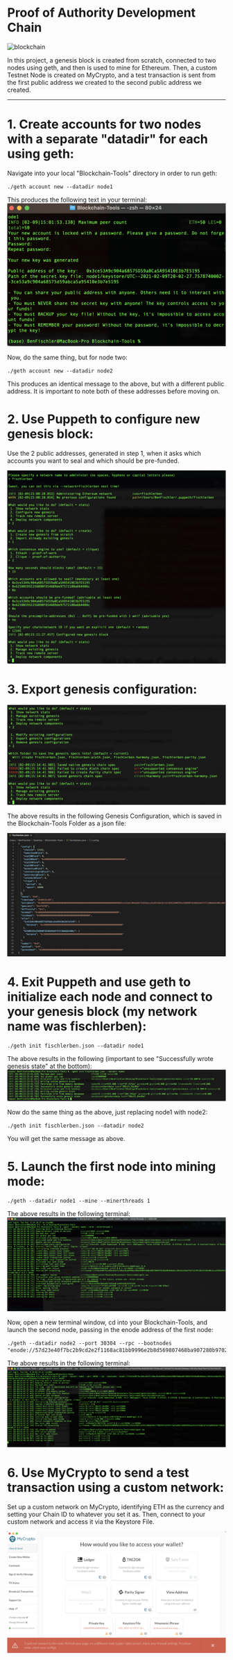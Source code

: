 # Proof of Authority Development Chain
![blockchain](https://images.idgesg.net/images/article/2018/01/cloud_network_blockchain_bitcoin_storage-100745950-large.jpg)

In this project, a genesis block is created from scratch, connected to two nodes using geth, and then is used to mine for Ethereum.  Then, a custom Testnet Node is created on MyCrypto, and a test transaction is sent from the first public address we created to the second public address we created.

---

# 1. Create accounts for two nodes with a separate "datadir" for each using geth:
Navigate into your local "Blockchain-Tools" directory in order to run geth:

    ./geth account new --datadir node1
    
This produces the following text in your terminal:
![node1_creation](/Screenshots/node1_creation.png?raw=true)

Now, do the same thing, but for node two:

    ./geth account new --datadir node2

This produces an identical message to the above, but with a different public address.  It is important to note both of these addresses before moving on.

# 2. Use Puppeth to configure new genesis block:
Use the 2 public addresses, generated in step 1, when it asks which accounts you want to seal and which should be pre-funded.

![genesis_one](/Screenshots/genesis_one.png?raw=true)

# 3. Export genesis configuration:

![export](/Screenshots/export.png?raw=true)

The above results in the following Genesis Configuration, which is saved in the Blockchain-Tools Folder as a json file:

![config](/Screenshots/config.png?raw=true)

# 4. Exit Puppeth and use geth to initialize each node and connect to your genesis block (my network name was fischlerben):

    ./geth init fischlerben.json --datadir node1

The above results in the following (important to see "Successfully wrote genesis state" at the bottom):
![initialize](/Screenshots/initialize.png?raw=true)

Now do the same thing as the above, just replacing node1 with node2:

    ./geth init fischlerben.json --datadir node2
    
You will get the same message as above.

# 5. Launch the first node into mining mode:

    ./geth --datadir node1 --mine --minerthreads 1
    
The above results in the following terminal:
![mining1](/Screenshots/mining1.png?raw=true)

Now, open a new terminal window, cd into your Blockchain-Tools, and launch the second node, passing in the enode address of the first node:

    ./geth --datadir node2 --port 30304 --rpc --bootnodes "enode://57d23e40f7bc2b9cd2e2f1168ac81bb9996e2b8d569807468ba907280b970246e8030b8abc1481d5a16dd79af122702105347d9100c5eca2944d44cff2f38bff@127.0.0.1:30303"
    
The above results in the following terminal:
![mining2](/Screenshots/mining2.png?raw=true)

# 6. Use MyCrypto to send a test transaction using a custom network:
Set up a custom network on MyCrypto, identifying ETH as the currency and setting your Chain ID to whatever you set it as.  Then, connect to your custom network and access it via the Keystore File.

![error](/Screenshots/error.png?raw=true)